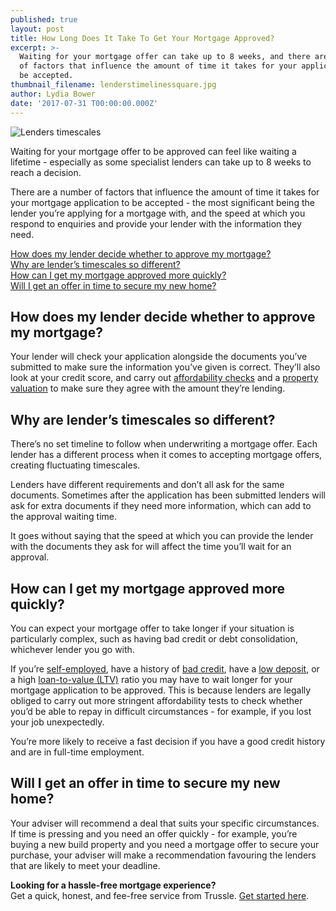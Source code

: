 ```yaml
---
published: true
layout: post
title: How Long Does It Take To Get Your Mortgage Approved?
excerpt: >-
  Waiting for your mortgage offer can take up to 8 weeks, and there are a number
  of factors that influence the amount of time it takes for your application to
  be accepted. 
thumbnail_filename: lenderstimelinessquare.jpg
author: Lydia Bower
date: '2017-07-31 T00:00:00.000Z'
---
```

![Lenders timescales]({{site.baseurl}}/images/post_images/lenderstimelines.jpg)

Waiting for your mortgage offer to be approved can feel like waiting a lifetime - especially as some specialist lenders can take up to 8 weeks to reach a decision.

There are a number of factors that influence the amount of time it takes for your mortgage application to be accepted - the most significant being the lender you’re applying for a mortgage with, and the speed at which you respond to enquiries and provide your lender with the information they need. 

[How does my lender decide whether to approve my mortgage? ](#how-does-my-lender-decide-whether-to-approve-my-mortgage-)  
[Why are lender’s timescales so different?](#why-are-lenders-timescales-so-different)  
[How can I get my mortgage approved more quickly?](#how-can-i-get-my-mortgage-approved-more-quickly)  
[Will I get an offer in time to secure my new home?](#will-i-get-an-offer-in-time-to-secure-my-new-home)  

## How does my lender decide whether to approve my mortgage? 
Your lender will check your application alongside the documents you’ve submitted to make sure the information you’ve given is correct. They’ll also look at your credit score, and carry out [affordability checks](https://trussle.com/blog/how-salary-affects-mortgage "affordability checks") and a [property valuation](https://trussle.com/blog/property-valuations-when-applying-for-a-mortgage "Property valuation") to make sure they agree with the amount they’re lending. 


## Why are lender’s timescales so different?
There’s no set timeline to follow when underwriting a mortgage offer. Each lender has a different process when it comes to accepting mortgage offers, creating fluctuating timescales. 

Lenders have different requirements and don’t all ask for the same documents. Sometimes after the application has been submitted lenders will ask for extra documents if they need more information, which can add to the approval waiting time.

It goes without saying that the speed at which you can provide the lender with the documents they ask for will affect the time you’ll wait for an approval.  


## How can I get my mortgage approved more quickly?
You can expect your mortgage offer to take longer if your situation is particularly complex, such as having bad credit or debt consolidation, whichever lender you go with. 

If you’re [self-employed](https://trussle.com/blog/getting-a-mortgage-self-employed), have a history of [bad credit](https://trussle.com/blog/getting-a-mortgage-with-bad-credit), have a [low deposit](https://trussle.com/blog/how-your-deposit-affects-your-mortgage-rate), or a high [loan-to-value (LTV)](https://trussle.com/blog/how-your-deposit-affects-your-mortgage-rate) ratio you may have to wait longer for your mortgage application to be approved. This is because lenders are legally obliged to carry out more stringent affordability tests to check whether you’d be able to repay in difficult circumstances - for example, if you lost your job unexpectedly. 

You’re more likely to receive a fast decision if you have a good credit history and are in full-time employment.


## Will I get an offer in time to secure my new home?
Your adviser will recommend a deal that suits your specific circumstances. If time is pressing and you need an offer quickly - for example, you’re buying a new build property and you need a mortgage offer to secure your purchase, your adviser will make a recommendation favouring the lenders that are likely to meet your deadline. 

**Looking for a hassle-free mortgage experience?**  
Get a quick, honest, and fee-free service from Trussle. [Get started here](https://trussle.com/?utm_source=blog&utm_medium=get-started-cta&utm_campaign=170503 "Get started with Trussle"). 
